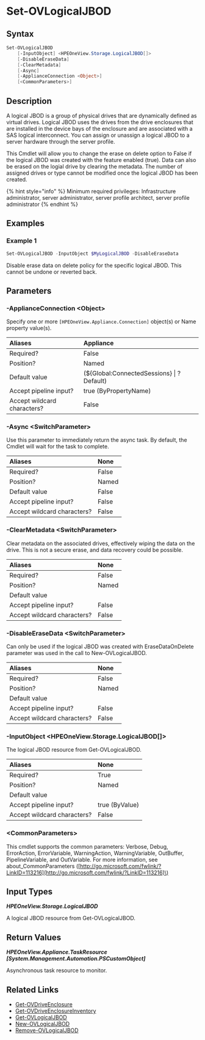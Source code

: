 ﻿---
description: Modify a logical JBOD resource.
---

# Set-OVLogicalJBOD

## Syntax

```powershell
Set-OVLogicalJBOD
    [-InputObject] <HPEOneView.Storage.LogicalJBOD[]>
    [-DisableEraseData]
    [-ClearMetadata]
    [-Async]
    [-ApplianceConnection <Object>]
    [<CommonParameters>]
```

## Description

A logical JBOD is a group of physical drives that are dynamically defined as virtual drives. Logical JBOD uses the drives from the drive enclosures that are installed in the device bays of the enclosure and are associated with a SAS logical interconnect. You can assign or unassign a logical JBOD to a server hardware through the server profile.

This Cmdlet will allow you to change the erase on delete option to False if the logical JBOD was created with the feature enabled (true).  Data can also be erased on the logial drive by clearing the metadata.  The number of assigned drives or type cannot be modified once the logical JBOD has been created.

{% hint style="info" %}
Minimum required privileges: Infrastructure administrator, server administrator, server profile architect, server profile administrator
{% endhint %}

## Examples

###  Example 1 

```powershell
Set-OVLogicalJBOD -InputObject $MyLogicalJBOD -DisableEraseData
```

Disable erase data on delete policy for the specific logical JBOD.  This cannot be undone or reverted back.

## Parameters

### -ApplianceConnection &lt;Object&gt;

Specify one or more `[HPEOneView.Appliance.Connection]` object(s) or Name property value(s).

| Aliases | Appliance |
| :--- | :--- |
| Required? | False |
| Position? | Named |
| Default value | (${Global:ConnectedSessions} &vert; ? Default) |
| Accept pipeline input? | true (ByPropertyName) |
| Accept wildcard characters? | False |

### -Async &lt;SwitchParameter&gt;

Use this parameter to immediately return the async task.  By default, the Cmdlet will wait for the task to complete.

| Aliases | None |
| :--- | :--- |
| Required? | False |
| Position? | Named |
| Default value | False |
| Accept pipeline input? | False |
| Accept wildcard characters? | False |

### -ClearMetadata &lt;SwitchParameter&gt;

Clear metadata on the associated drives, effectively wiping the data on the drive.  This is not a secure erase, and data recovery could be possible.

| Aliases | None |
| :--- | :--- |
| Required? | False |
| Position? | Named |
| Default value |  |
| Accept pipeline input? | False |
| Accept wildcard characters? | False |

### -DisableEraseData &lt;SwitchParameter&gt;

Can only be used if the logical JBOD was created with EraseDataOnDelete parameter was used in the call to New-OVLogicalJBOD.

| Aliases | None |
| :--- | :--- |
| Required? | False |
| Position? | Named |
| Default value |  |
| Accept pipeline input? | False |
| Accept wildcard characters? | False |

### -InputObject &lt;HPEOneView.Storage.LogicalJBOD[]&gt;

The logical JBOD resource from Get-OVLogicalJBOD.

| Aliases | None |
| :--- | :--- |
| Required? | True |
| Position? | Named |
| Default value |  |
| Accept pipeline input? | true (ByValue) |
| Accept wildcard characters? | False |

### &lt;CommonParameters&gt;

This cmdlet supports the common parameters: Verbose, Debug, ErrorAction, ErrorVariable, WarningAction, WarningVariable, OutBuffer, PipelineVariable, and OutVariable. For more information, see about\_CommonParameters \([http://go.microsoft.com/fwlink/?LinkID=113216](http://go.microsoft.com/fwlink/?LinkID=113216)\)

## Input Types

_**HPEOneView.Storage.LogicalJBOD**_

A logical JBOD resource from Get-OVLogicalJBOD.

## Return Values

_**HPEOneView.Appliance.TaskResource [System.Management.Automation.PSCustomObject]**_

Asynchronous task resource to monitor.

## Related Links

* [Get-OVDriveEnclosure](get-ovdriveenclosure.md)
* [Get-OVDriveEnclosureInventory](get-ovdriveenclosureinventory.md)
* [Get-OVLogicalJBOD](get-ovlogicaljbod.md)
* [New-OVLogicalJBOD](new-ovlogicaljbod.md)
* [Remove-OVLogicalJBOD](remove-ovlogicaljbod.md)
